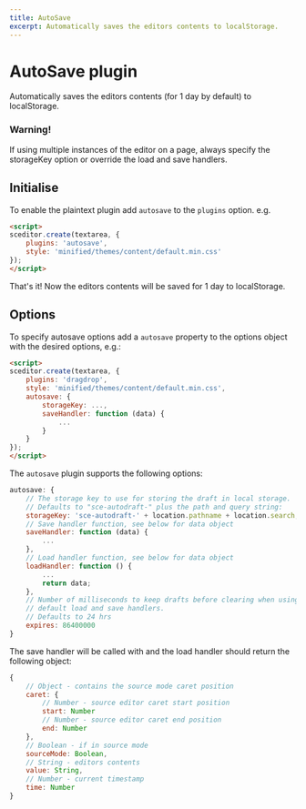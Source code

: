 ```yaml
---
title: AutoSave
excerpt: Automatically saves the editors contents to localStorage.
---
```


# AutoSave plugin <a id="autosave"></a>

Automatically saves the editors contents (for 1 day by default) to localStorage.

<div class="Callout Callout--warning">
	<h3 class="Callout__header">Warning!</h3>
	<p>If using multiple instances of the editor on a page, always specify the
    storageKey option or override the load and save handlers.</p>
</div>

## Initialise <a id="initialise"></a>

To enable the plaintext plugin add `autosave` to the `plugins` option. e.g.

```html
<script>
sceditor.create(textarea, {
	plugins: 'autosave',
    style: 'minified/themes/content/default.min.css'
});
</script>
```

That's it! Now the editors contents will be saved for 1 day to localStorage.


## Options

To specify autosave options add a `autosave` property to the options object
with the desired options, e.g.:

```html
<script>
sceditor.create(textarea, {
	plugins: 'dragdrop',
    style: 'minified/themes/content/default.min.css',
    autosave: {
        storageKey: ...,
        saveHandler: function (data) {
            ...
        }
    }
});
</script>
```

The `autosave` plugin supports the following options:

```js
autosave: {
    // The storage key to use for storing the draft in local storage.
    // Defaults to "sce-autodraft-" plus the path and query string:
    storageKey: 'sce-autodraft-' + location.pathname + location.search;,
    // Save handler function, see below for data object
    saveHandler: function (data) {
        ...
    },
    // Load handler function, see below for data object
    loadHandler: function () {
        ...
        return data;
    },
    // Number of milliseconds to keep drafts before clearing when using the
    // default load and save handlers.
    // Defaults to 24 hrs
    expires: 86400000
}
```

The save handler will be called with and the load handler should return the
following object:

```js
{
    // Object - contains the source mode caret position
    caret: {
        // Number - source editor caret start position
        start: Number
        // Number - source editor caret end position
        end: Number
    },
    // Boolean - if in source mode
    sourceMode: Boolean,
    // String - editors contents
    value: String,
    // Number - current timestamp
    time: Number
}
```
